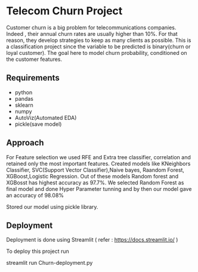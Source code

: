 
# Telecom Churn Project

Customer churn is a big problem for telecommunications companies. Indeed , their annual churn rates are usually higher than 10%. For that reason, they develop strategies to keep as many clients as possible. This is a classification project since the variable to be predicted is binary(churn or loyal customer). The goal here to model churn probability, conditioned on the customer features.


## Requirements

* python
* pandas
* sklearn
* numpy 
* AutoViz(Automated EDA)
* pickle(save model)


## Approach

For Feature selection we used RFE and Extra tree classifier, correlation and retained only the most important features.
Created models like KNeighbors Classifier, SVC(Support Vector Classifier),Naive bayes, Raandom Forest, XGBoost,Logistic Regression. Out of these models Random forest and XGBosst has highest accuracy as 97.7%.
We selected Random Forest as final model and done Hyper Parameter tunning and by then our model gave an accuracy of 98.08%


Stored our model using pickle library.

## Deployment
Deployment is done using Streamlit
( refer : https://docs.streamlit.io/ )

To deploy this project run

streamlit run Churn-deployment.py 



